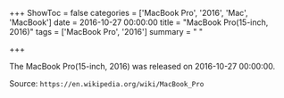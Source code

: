 +++
ShowToc = false
categories = ['MacBook Pro', '2016', 'Mac', 'MacBook']
date = 2016-10-27 00:00:00
title = "MacBook Pro(15-inch, 2016)"
tags = ['MacBook Pro', '2016']
summary = " "

+++

The MacBook Pro(15-inch, 2016) was released on 2016-10-27 00:00:00.

Source: `https://en.wikipedia.org/wiki/MacBook_Pro`
